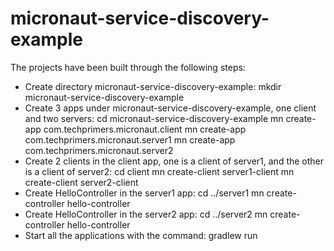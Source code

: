 # micronaut-service-discovery-example
The projects have been built through the following steps:
- Create directory micronaut-service-discovery-example:
  mkdir micronaut-service-discovery-example
- Create 3 apps under micronaut-service-discovery-example, one client and two servers:
  cd micronaut-service-discovery-example
  mn create-app com.techprimers.micronaut.client
  mn create-app com.techprimers.micronaut.server1
  mn create-app com.techprimers.micronaut.server2
- Create 2 clients in the client app, one is a client of server1, and the other is a client of server2:
  cd client 
  mn create-client server1-client
  mn create-client server2-client
- Create HelloController in the server1 app:
  cd ../server1
  mn create-controller hello-controller
- Create HelloController in the server2 app:
  cd ../server2
  mn create-controller hello-controller
- Start all the applications with the command:
  gradlew run